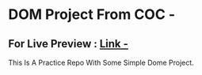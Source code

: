 # DOM Project From COC - 

## For Live Preview : [Link -](https://sheikhmuhammadantor.github.io/dom-project-COC/)

This Is A Practice Repo With Some Simple Dome Project.
